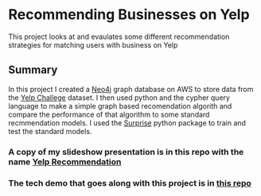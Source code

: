 # Recommending Businesses on Yelp 
This project looks at and evaulates some different recommendation strategies for matching users with business on Yelp

## Summary
In this project I created a [Neo4j](https://neo4j.com/) graph database on AWS to store data from the [Yelp Challege](https://www.yelp.com/dataset/challenge) dataset. I then used python and the cypher query language to make a simple graph based recomendation algorith and compare the performance of that algorithm to some standard recmmendation models. I used the [Surprise](http://surpriselib.com/) python package to train and test the standard models.
### A copy of my slideshow presentation is in this repo with the name [Yelp Recommendation](Yelp%20Recommendation.pdf)
### The tech demo that goes along with this project is in [this repo](https://github.com/wisundstrom/yelp-rec-demo)
